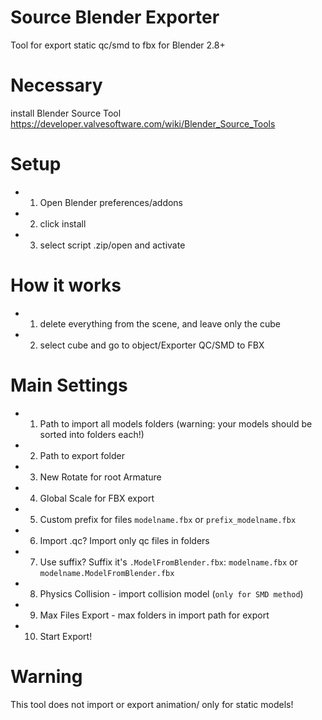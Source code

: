 # Source Blender Exporter
Tool for export static qc/smd to fbx for Blender 2.8+

# Necessary
install Blender Source Tool https://developer.valvesoftware.com/wiki/Blender_Source_Tools

# Setup
* 1. Open Blender preferences/addons
* 2. click install 
* 3. select script .zip/open and activate
# How it works

* 1. delete everything from the scene, and leave only the cube
* 2. select cube and go to object/Exporter QC/SMD to FBX

# Main Settings

* 1. Path to import all models folders (warning: your models should be sorted into folders each!)
* 2. Path to export folder
* 3. New Rotate for root Armature
* 4. Global Scale for FBX export
* 5. Custom prefix for files `modelname.fbx` or `prefix_modelname.fbx`
* 6. Import .qc? Import only qc files in folders
* 7. Use suffix? Suffix it's `.ModelFromBlender.fbx`: `modelname.fbx` or `modelname.ModelFromBlender.fbx`
* 8. Physics Collision - import collision model (`only for SMD method`)
* 9. Max Files Export - max folders in import path for export 
* 10. Start Export!

# Warning
This tool does not import or export animation/ only for static models!
